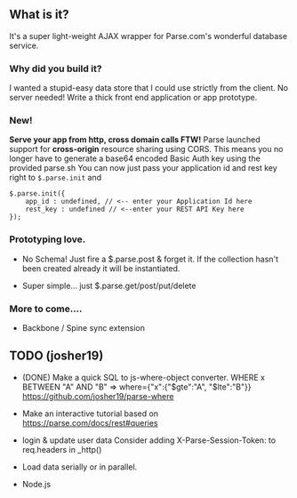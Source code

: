 
## What is it? 

It's a super light-weight AJAX wrapper for Parse.com's wonderful database service. 

### Why did you build it? 

I wanted a stupid-easy data store that I could use strictly from the client. No server needed! 
Write a thick front end application or app prototype. 

### New!

__Serve your app from http, cross domain calls FTW!__
Parse launched support for __cross-origin__ resource sharing using CORS.
This means you no longer have to generate a base64 encoded Basic Auth key using the provided parse.sh
You can now just pass your application id and rest key right to `$.parse.init` and 

	$.parse.init({
		app_id : undefined, // <-- enter your Application Id here 
		rest_key : undefined // <--enter your REST API Key here	
	});

### Prototyping love. 

* No Schema! Just fire a $.parse.post & forget it. If the collection hasn't been created already it will be 
instantiated. 

* Super simple... just $.parse.get/post/put/delete

### More to come....

* Backbone / Spine sync extension

## TODO (josher19)

*    (DONE) Make a quick SQL to js-where-object converter. 
	 WHERE x BETWEEN "A" AND "B" => where={"x":{"$gte":"A", "$lte":"B"}}
         https://github.com/josher19/parse-where

*	 Make an interactive tutorial based on
	 https://parse.com/docs/rest#queries

*	 login & update user data
         Consider adding X-Parse-Session-Token: to req.headers in _http()

*	 Load data serially or in parallel.

*	 Node.js